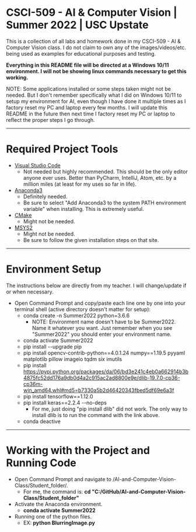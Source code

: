 # CSCI-509 - AI & Computer Vision | Summer 2022 | USC Upstate

This is a collection of all labs and homework done in my CSCI-509 - AI & Computer Vision class. I do not claim to own any of the images/videos/etc. being used as examples for educational purposes and testing.

**Everything in this README file will be directed at a Windows 10/11 environment. I will not be showing linux commands necessary to get this working.**

NOTE: Some applications installed or some steps taken might not be needed. But I don't remember specifically what I did on Windows 10/11 to setup my environment for AI, even though I have done it multiple times as I factory reset my PC and laptop every few months. I will update this README in the future then next time I factory reset my PC or laptop to reflect the proper steps I go through.

---

# Required Project Tools

- [Visual Studio Code](https://code.visualstudio.com/)
   - Not needed but highly recommended. This should be the only editor anyone ever uses. Better than PyCharm, IntelliJ, Atom, etc. by a million miles (at least for my uses so far in life).
- [Anaconda3](https://www.anaconda.com/)
   - Definitely needed.
   - Be sure to select "Add Anaconda3 to the system PATH environment variable" when installing. This is extremely useful.
- [CMake](https://cmake.org/download/)
   - Might not be needed.
- [MSYS2](https://www.msys2.org/)
   - Might not be needed.
   - Be sure to follow the given installation steps on that site.

---

# Environment Setup

The instructions below are directly from my teacher. I will change/update if or when necessary.

- Open Command Prompt and copy/paste each line one by one into your terminal shell (active directory doesn't matter for setup):
   - conda create -n Summer2022 python=3.6.6
      - NOTE: Environment name doesn't have to be Summer2022. Name it whatever you want. Just remember when you see "Summer2022" you should enter your environment name.
   - conda activate Summer2022
   - pip install --upgrade pip
   - pip install opencv-contrib-python==4.0.1.24 numpy==1.19.5 pyyaml matplotlib pillow imageio tqdm six imutils
   - pip install https://pypi.python.org/packages/da/06/bd3e241c4eb0a662914b3b4875fc52dd176a9db0d4a2c915ac2ad8800e9e/dlib-19.7.0-cp36-cp36m-win_amd64.whl#md5=b7330a5b2d46420343fbed5df69e6a3f
   - pip install tensorflow==1.12.0
   - pip install keras==2.2.4 --no-deps
      - For me, just doing "pip install dlib" did not work. The only way to install dlib is to run the command with the link above.
   - conda deactive

---

# Working with the Project and Running Code

- Open Command Prompt and navigate to /AI-and-Computer-Vision-Class/Student_folder/.
   - For me, the command is:  **cd "C:/GitHub/AI-and-Computer-Vision-Class/Student_folder"**
- Activate the Anaconda environment.
   - **conda activate Summer2022**
- Running one of the python files.
   - EX: **python BlurringImage.py**

